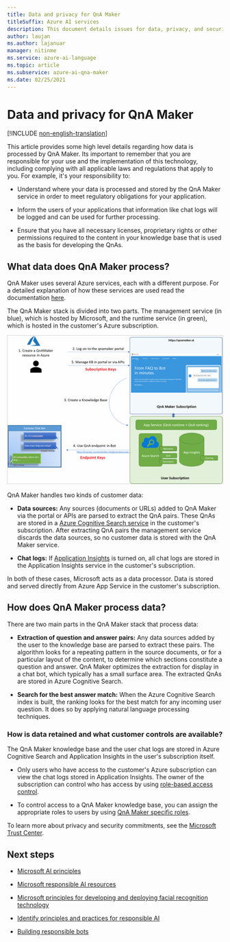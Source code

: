 ```yaml
---
title: Data and privacy for QnA Maker
titleSuffix: Azure AI services
description: This document details issues for data, privacy, and security for QnA Maker.
author: laujan
ms.author: lajanuar
manager: nitinme
ms.service: azure-ai-language
ms.topic: article
ms.subservice: azure-ai-qna-maker
ms.date: 02/25/2021
---
```


# Data and privacy for QnA Maker

[!INCLUDE [non-english-translation](../includes/non-english-translation.md)]

This article provides some high level details regarding how data is processed by QnA Maker. Its important to remember that you are responsible for your use and the implementation of this technology, including complying with all applicable laws and regulations that apply to you. For example, it's your responsibility to:

- Understand where your data is processed and stored by the QnA Maker service in order to meet regulatory obligations 
 for your application.

- Inform the users of your applications that information like chat logs
    will be logged and can be used for further processing.

- Ensure that you have all necessary licenses, proprietary rights or other permissions required to the content in your knowledge base that is used as the basis for developing the QnAs.

## What data does QnA Maker process?

QnA Maker uses several Azure services, each with a different purpose. For a detailed explanation of how these services are used read the documentation [here](https://aka.ms/qnamaker-azure-resources).

The QnA Maker stack is divided into two parts. The management service
(in blue), which is hosted by Microsoft, and the runtime service
(in green), which is hosted in the customer's Azure subscription.

![Diagram of the QnA Maker stack.](media/qnamaker-data-process.png)

QnA Maker handles two kinds of customer data:

- **Data sources:** Any sources (documents or URLs) added to QnA Maker via the portal or APIs are parsed to extract the QnA pairs. These QnAs are stored in a [Azure Cognitive Search service](https://azure.microsoft.com/services/search/) in the customer's subscription. After extracting QnA pairs the management service discards the data sources, so no customer data is stored with the QnA Maker service. 

- **Chat logs:** If [Application Insights](/azure/azure-monitor/app/app-insights-overview) is turned on, all chat logs are stored in the Application Insights service in the customer's subscription.

In both of these cases, Microsoft acts as a data processor. Data is stored and served directly from Azure App Service in the customer's subscription.

## How does QnA Maker process data?

There are two main parts in the QnA Maker stack that process data:

-   **Extraction of question and answer pairs:** Any data sources added by
    the user to the knowledge base are parsed to extract these pairs. The algorithm looks for a repeating pattern in the source documents, or for a particular layout of the content, to
    determine which sections constitute a question and answer. QnA Maker optimizes the extraction for display in a chat bot, which typically has a small surface area.
    The extracted QnAs are stored in Azure Cognitive Search.

-   **Search for the best answer match:** When the Azure Cognitive Search
    index is built, the ranking looks for the best match for any incoming user question. It does so by applying natural language processing techniques.

### How is data retained and what customer controls are available?

The QnA Maker knowledge base and the user chat logs are stored in Azure Cognitive Search and Application Insights in the user's subscription itself.

-   Only users who have access to the customer's Azure subscription can view the chat logs stored in Application Insights. The owner of the subscription can control who has access by using [role-based access control](/azure/role-based-access-control/overview).

-   To control access to a QnA Maker knowledge base, you can assign the appropriate roles to users by using [QnA Maker specific roles](/azure/ai-services/qnamaker/concepts/role-based-access-control).

To learn more about privacy and security commitments, see the [Microsoft Trust Center](https://www.microsoft.com/TrustCenter/CloudServices/Azure/default.aspx).

## Next steps

* [Microsoft AI principles](https://www.microsoft.com/ai/responsible-ai)

* [Microsoft responsible AI resources](https://www.microsoft.com/ai/responsible-ai-resources)

* [Microsoft principles for developing and deploying facial recognition technology](https://blogs.microsoft.com/wp-content/uploads/prod/sites/5/2018/12/MSFT-Principles-on-Facial-Recognition.pdf)

* [Identify principles and practices for responsible AI](/training/paths/responsible-ai-business-principles/)

* [Building responsible bots](https://www.microsoft.com/research/uploads/prod/2018/11/Bot_Guidelines_Nov_2018.pdf)
